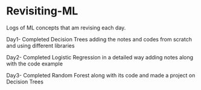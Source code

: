 # Revisiting-ML
Logs of ML concepts that am revising each day.


Day1- Completed Decision Trees adding the notes and codes from scratch and using different libraries


Day2- Completed Logistic Regression in a detailed way adding notes along with the code example


Day3- Completed Random Forest along with its code and made a project on Decision Trees
